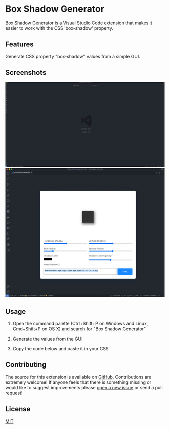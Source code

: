 # Box Shadow Generator

Box Shadow Generator is a Visual Studio Code extension that makes it easier to work with the CSS 'box-shadow' property.

## Features

Generate CSS property "box-shadow" values from a simple GUI.

## Screenshots

![Command Palette](./files/command-palette.png) ![GUI](./files/gui.png)

## Usage

1. Open the command palette (Ctrl+Shift+P on Windows and Linux, Cmd+Shift+P on OS X) and search for "Box Shadow
   Generator"

2. Generate the values from the GUI

3. Copy the code below and paste it in your CSS

## Contributing

The source for this extension is available on [GitHub](https://github.com/miloraddjordjevic95/Box-Shadow-Generator.git).
Contributions are extremely welcome! If anyone feels that there is something missing or would like to suggest
improvements please [open a new issue](https://github.com/miloraddjordjevic95/Box-Shadow-Generator/issues) or send a
pull request!

## License

[MIT](https://opensource.org/licenses/MIT)
